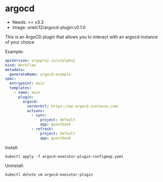 <!-- This is an auto-generated file. DO NOT EDIT -->
# argocd

* Needs: >= v3.3
* Image: urielc12/argocd-plugin:v0.1.0

This is an ArgoCD plugin that allows you to interact with an argocd instance of your choice

Example:

```yaml
apiVersion: argoproj.io/v1alpha1
kind: Workflow
metadata:
  generateName: argocd-example-
spec:
  entrypoint: main
  templates:
    - name: main
      plugin:
        argocd:
          serverUrl: https://my-argocd-instance.com/
          actions:
            - sync:
                project: default
                app: guestbook
            - refresh:
                project: default
                app: guestbook
```


Install:

    kubectl apply -f argocd-executor-plugin-configmap.yaml

Uninstall:
	
    kubectl delete cm argocd-executor-plugin 
